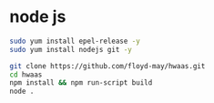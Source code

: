 # node js

```bash
sudo yum install epel-release -y
sudo yum install nodejs git -y
```

```bash
git clone https://github.com/floyd-may/hwaas.git
cd hwaas
npm install && npm run-script build
node .
```
